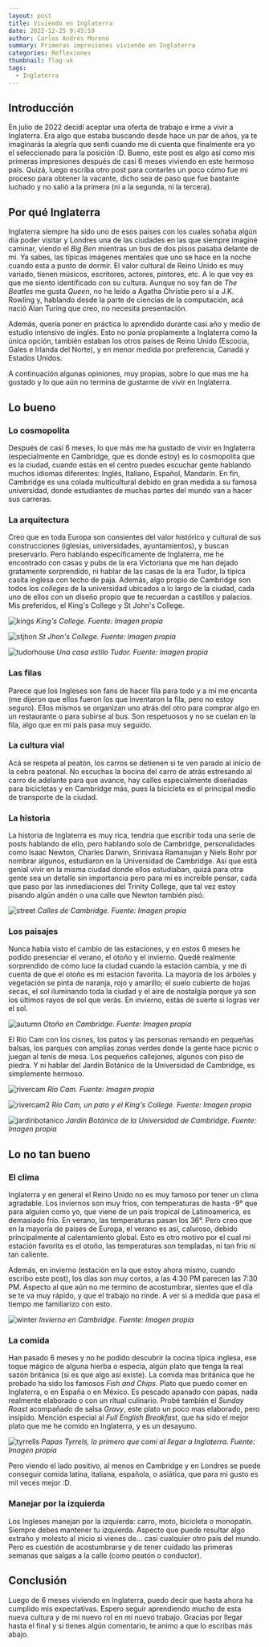 ```yaml
---
layout: post
title: Viviendo en Inglaterra
date: 2022-12-25 9:45:59
author: Carlos Andrés Moreno
summary: Primeras impresiones viviendo en Inglaterra
categories: Reflexiones
thumbnail: flag-uk
tags:
  - Inglaterra
---
```

## Introducción
En julio de 2022 decidí aceptar una oferta de trabajo e irme a vivir a Inglaterra. Era algo que estaba buscando desde hace un par de años, ya te imaginarás la alegría que sentí cuando me di cuenta que finalmente era yo el seleccionado para la posición :D. Bueno, este post es algo así como mis primeras impresiones después de casi 6 meses viviendo en este hermoso país. Quizá, luego escriba otro post para contarles un poco cómo fue mi proceso para obtener la vacante, dicho sea de paso que fue bastante luchado y no salió a la primera (ni a la segunda, ni la tercera).

## Por qué Inglaterra

Inglaterra siempre ha sido uno de esos países con los cuales soñaba algún día poder visitar y Londres una de las ciudades en las que siempre imaginé caminar, viendo el _Big Ben_ mientras un bus de dos pisos pasaba delante de mí. Ya sabes, las típicas imágenes mentales que uno se hace en la noche cuando esta a punto de dormir. El valor cultural de Reino Unido es muy variado, tienen músicos, escritores, actores, pintores, etc. A lo que voy es que me siento identificado con su cultura. Aunque no soy fan de _The Beatles_ me gusta _Queen_, no he leído a Agatha Christie pero sí a J.K. Rowling y, hablando desde la parte de ciencias de la computación, acá nació Alan Turing que creo, no necesita presentación.

Además, quería poner en práctica lo aprendido durante casi año y medio de estudio intensivo de inglés. Esto no ponía propiamente a Inglaterra como la única opción, también estaban los otros países de Reino Unido (Escocia, Gales e Irlanda del Norte), y en menor medida por preferencia, Canadá y Estados Unidos.

A continuación algunas opiniones, muy propias, sobre lo que mas me ha gustado y lo que aún no termina de gustarme de vivir en Inglaterra.

## Lo bueno

### Lo cosmopolita
Después de casi 6 meses, lo que más me ha gustado de vivir en Inglaterra (especialmente en Cambridge, que es donde estoy) es lo cosmopolita que es la ciudad, cuando estás en el centro puedes escuchar gente hablando muchos idiomas diferentes: Inglés, Italiano, Español, Mandarín. En fin, Cambridge es una colada multicultural debido en gran medida a su famosa universidad, donde estudiantes de muchas partes del mundo van a hacer sus carreras.

### La arquitectura
Creo que en toda Europa son consientes del valor histórico y cultural de sus construcciones (iglesias, universidades, ayuntamientos), y buscan preservarlo. Pero hablando específicamente de Inglaterra, me he encontrado con casas y pubs de la era Victoriana que me han dejado gratamente sorprendido, ni hablar de las casas de la era Tudor, la típica casita inglesa con techo de paja. Además, algo propio de Cambridge son todos los _colleges_ de la universidad ubicados a lo largo de la ciudad, cada uno de ellos con un diseño propio que te recuerdan a castillos y palacios. Mis preferidos, el King's College y St John's College.

![kings](../../../../../../images/2022-12-25/kings_college.jpg)
_King's College. Fuente: Imagen propia_

![stjhon](../../../../../../images/2022-12-25/stjhoncollege.jpg)
_St Jhon's College. Fuente: Imagen propia_

![tudorhouse](../../../../../../images/2022-12-25/tudorhouse.jpg)
_Una casa estilo Tudor. Fuente: Imagen propia_

### Las filas
Parece que los Ingleses son fans de hacer fila para todo y a mí me encanta (me dijeron que ellos fueron los que inventaron la fila, pero no estoy seguro). Ellos mismos se organizan uno atrás del otro para comprar algo en un restaurante o para subirse al bus. Son respetuosos y no se cuelan en la fila, algo que en mi país pasa muy seguido.

### La cultura vial
Acá se respeta al peatón, los carros se detienen si te ven parado al inicio de la cebra peatonal. No escuchas la bocina del carro de atrás estresando al carro de adelante para que avance, hay calles especialmente diseñadas para bicicletas y en Cambridge más, pues la bicicleta es el principal medio de transporte de la ciudad. 

### La historia

La historia de Inglaterra es muy rica, tendría que escribir toda una serie de posts hablando de ello, pero hablando solo de Cambridge, personalidades como Isaac Newton, Charles Darwin, Srinivasa Ramanujan y Niels Bohr por nombrar algunos, estudiaron en la Universidad de Cambridge. Así que está genial vivir en la misma ciudad donde ellos estudiaban, quizá para otra gente sea un detalle sin importancia pero para mí es increíble pensar, cada que paso por las inmediaciones del Trinity College, que tal vez estoy pisando algún andén o una calle que Newton también pisó.

![street](../../../../../../images/2022-12-25/streets.jpg)
_Calles de Cambridge. Fuente: Imagen propia_

### Los paisajes
Nunca había visto el cambio de las estaciones, y en estos 6 meses he podido presenciar el verano, el otoño y el invierno. Quedé realmente sorprendido de cómo luce la ciudad cuando la estación cambia, y me di cuenta de que el otoño es mi estación favorita. La mayoría de los árboles y vegetación se pinta de naranja, rojo y amarillo; el suelo cubierto de hojas secas, el sol iluminando toda la ciudad y el aire de nostalgia porque ya son los últimos rayos de sol que verás. En invierno, estás de suerte si logras ver el sol.

![autumn](../../../../../../images/2022-12-25/autumn.jpg)
_Otoño en Cambridge. Fuente: Imagen propia_

El Río Cam con los cisnes, los patos y las personas remando en pequeñas balsas, los parques con amplias zonas verdes donde la gente hace picnic o juegan al tenis de mesa. Los pequeños callejones, algunos con piso de piedra. Y ni hablar del Jardín Botánico de la Universidad de Cambridge, es simplemente hermoso.

![rivercam](../../../../../../images/2022-12-25/cam_river.jpg)
_Río Cam. Fuente: Imagen propia_

![rivercam2](../../../../../../images/2022-12-25/cam_river_duck.jpg)
_Río Cam, un pato y el King's College. Fuente: Imagen propia_

![jardinbotanico](../../../../../../images/2022-12-25/jardinbotanico.jpg)
_Jardín Botánico de la Universidad de Cambridge. Fuente: Imagen propia_

## Lo no tan bueno

### El clima
Inglaterra y en general el Reino Unido no es muy famoso por tener un clima agradable. Los inviernos son muy fríos, con temperaturas de hasta -9° que para alguien como yo, que viene de un país tropical de Latinoamerica, es demasiado frío. En verano, las temperaturas pasan los 36°. Pero creo que en la mayoría de países de Europa, el verano es así, caluroso, debido principalmente al calentamiento global. Esto es otro motivo por el cual mi estación favorita es el otoño, las temperaturas son templadas, ni tan frio ni tan caliente.

Además, en invierno (estación en la que estoy ahora mismo, cuando escribo este post), los días son muy cortos, a las 4:30 PM parecen las 7:30 PM. Aspecto al que aún no me termino de acostumbrar, sientes que el día se te va muy rápido, y que el trabajo no rinde. A ver si a medida que pasa el tiempo me familiarizo con esto.

![winter](../../../../../../images/2022-12-25/winter.jpg)
_Invierno en Cambridge. Fuente: Imagen propia_

### La comida
Han pasado 6 meses y no he podido descubrir la cocina típica inglesa, ese toque mágico de alguna hierba o especia, algún plato que tenga la real sazón británica (si es que algo así existe). La comida mas británica que he probado ha sido los famosos _Fish and Chips_. Plato que puedo comer en Inglaterra, o en España o en México. Es pescado apanado con papas, nada realmente elaborado o con un ritual culinario. Probé también el _Sunday Roast_ acompañado de salsa _Gravy_, este plato un poco mas elaborado, pero insípido. Mención especial al _Full English Breakfast_, que ha sido el mejor plato que me he comido en Inglaterra, y es un desayuno.

![tyrrells](../../../../../../images/2022-12-25/tyrrells.jpg)
_Papas Tyrrels, lo primero que comí al llegar a Inglaterra. Fuente: Imagen propia_

Pero viendo el lado positivo, al menos en Cambridge y en Londres se puede conseguir comida latina, italiana, española, o asiática, que para mi gusto es mil veces mejor :D.

### Manejar por la izquierda
Los Ingleses manejan por la izquierda: carro, moto, bicicleta o monopatín. Siempre debes mantener tu izquierda. Aspecto que puede resultar algo extraño y molesto al inicio si vienes de... casi cualquier otro país del mundo. Pero es cuestión de acostumbrarse y de tener cuidado las primeras semanas que salgas a la calle (como peatón o conductor).

## Conclusión
Luego de 6 meses viviendo en Inglaterra, puedo decir que hasta ahora ha cumplido mis expectativas. Espero seguir aprendiendo mucho de esta nueva cultura y de mi nuevo rol en mi nuevo trabajo. Gracias por llegar hasta el final y si tienes algún comentario, te animo a que lo escribas más abajo.